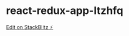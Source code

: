 # react-redux-app-ltzhfq

[Edit on StackBlitz ⚡️](https://stackblitz.com/edit/react-redux-app-ltzhfq)